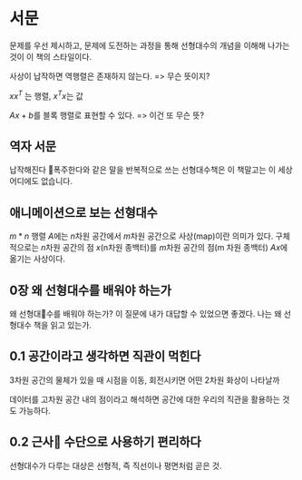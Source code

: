 # 서문

문제를 우선 제시하고, 문제에 도전하는 과정을 통해 선형대수의 개념을 이해해 나가는 것이 이 책의 스타일이다.

사상이 납작하면 역행렬은 존재하지 않는다. => 무슨 뜻이지?

$xx^T$ 는 행렬, $x^Tx$는 값

$Ax + b$를 블록 행렬로 표현할 수 있다. => 이건 또 무슨 뜻?

## 역자 서문

납작해진다 폭주한다와 같은 말을 반복적으로 쓰는 선형대수책은 이 책말고는 이 세상 어디에도 없습니다.

## 애니메이션으로 보는 선형대수

$m * n$ 행렬 $A$에는 $n$차원 공간에서 $m$차원 공간으로 사상(map)이란 의미가 있다.
구체적으로는 $n$차원 공간의 점 $x$(n차원 종백터)를 $m$차원 공간의 점(m 차원 종백터) $Ax$에 옮기는 사상이다.

## 0장 왜 선형대수를 배워야 하는가

왜 선형대수를 배워야 하는가?
이 질문에 내가 대답할 수 있었으면 좋겠다. 나는 왜 선형대수 책을 읽고 있는가.

## 0.1 공간이라고 생각하면 직관이 먹힌다

3차원 공간의 물체가 있을 때 시점을 이동, 회전시키면 어떤 2차원 화상이 나타날까

데이터를 고차원 공간 내의 점이라고 해석하면 공간에 대한 우리의 직관을 활용하는 것도 가능하다.

## 0.2 근사 수단으로 사용하기 편리하다

선형대수가 다루는 대상은 선형적, 즉 직선이나 평면처럼 곧은 것.
